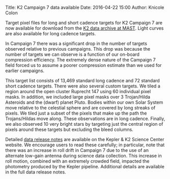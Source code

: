 Title: K2 Campaign 7 data available
Date: 2016-04-22 15:00
Author: Knicole Colon

Target pixel files for long and short cadence targets for K2 Campaign 7 are now available for download 
from the [K2 data archive at MAST](https://archive.stsci.edu/k2/).  Light curves are also available for long cadence targets.

In Campaign 7 there was a significant drop in the number of targets observed relative to previous campaigns. This drop was because the number of targets we can observe is a function of our on-board compression efficiency. The extremely dense nature of the Campaign 7 field forced us to assume a poorer compression estimate than we used for earlier campaigns.

This target list consists of 13,469 standard long cadence and 72 standard short cadence targets. There were also several custom targets.  We tiled a region around the open cluster Ruprecht 147 using 60 individual pixel masks. In addition, we included large pixel masks over 3 Trojan/Hilda Asteroids and the (dwarf) planet Pluto. Bodies within our own Solar System move relative to the celestial sphere and are covered by long streaks of pixels. We tiled just a subset of the pixels that make up the path the Trojans/Hildas move along. These observations are in long cadence. Finally, we also observed 10 very bright stars by targeting just the central region of pixels around these targets but excluding the bleed columns.

Detailed [data release notes](http://keplerscience.arc.nasa.gov/k2-data-release-notes.html#k2-campaign-7) are available on the Kepler & K2 Science Center website.  We encourage users to read these carefully; in particular, note that there was an increase in roll drift in Campaign 7 due to the use of an alternate low-gain antenna during science data collection.  This increase in roll motion, combined with an extremely crowded field, impacted the photometry produced by the Kepler pipeline.  Additional details are available in the full data release notes.

